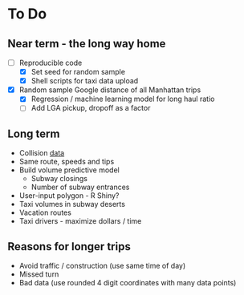 # To Do

## Near term - the long way home
* [ ] Reproducible code
  * [x] Set seed for random sample
  * [x] Shell scripts for taxi data upload
* [x] Random sample Google distance of all Manhattan trips
  * [x] Regression / machine learning model for long haul ratio
  * [ ] Add LGA pickup, dropoff as a factor

## Long term
* Collision [data](https://data.cityofnewyork.us/Public-Safety/NYPD-Motor-Vehicle-Collisions/h9gi-nx95/data)
* Same route, speeds and tips
* Build volume predictive model
  * Subway closings
  * Number of subway entrances
* User-input polygon - R Shiny?
* Taxi volumes in subway deserts
* Vacation routes
* Taxi drivers - maximize dollars / time

## Reasons for longer trips
* Avoid traffic / construction (use same time of day)
* Missed turn
* Bad data (use rounded 4 digit coordinates with many data points)
